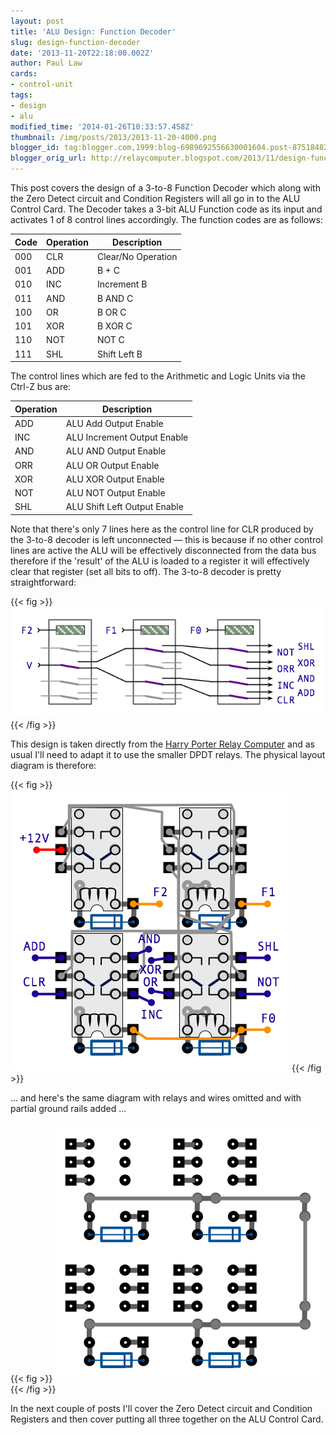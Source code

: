```yaml
---
layout: post
title: 'ALU Design: Function Decoder'
slug: design-function-decoder
date: '2013-11-20T22:18:00.002Z'
author: Paul Law
cards:
- control-unit
tags:
- design
- alu
modified_time: '2014-01-26T10:33:57.458Z'
thumbnail: /img/posts/2013/2013-11-20-4000.png
blogger_id: tag:blogger.com,1999:blog-6989692556630001604.post-8751848267255231383
blogger_orig_url: http://relaycomputer.blogspot.com/2013/11/design-function-decoder.html
---
```


This post covers the design of a 3-to-8 Function Decoder which along 
with the Zero Detect circuit and Condition Registers will all go in to the ALU 
Control Card. The Decoder takes a 3-bit ALU Function code as its input and 
activates 1 of 8 control lines accordingly. The function codes are as 
follows:

| Code | Operation | Description |
| ---- | --------- | ----------- |
| 000 | CLR | Clear/No Operation |
| 001 | ADD | B + C |
| 010 | INC | Increment B |
| 011 | AND | B AND C |
| 100 | OR  | B OR C |
| 101 | XOR | B XOR C |
| 110 | NOT | NOT C |
| 111 | SHL | Shift Left B |

The control lines which are fed to the Arithmetic and Logic Units via the Ctrl-Z bus are:

| Operation | Description |
| --------- | ----------- |
| ADD | ALU Add Output Enable |
| INC | ALU Increment Output Enable |
| AND | ALU AND Output Enable |
| ORR | ALU OR Output Enable |
| XOR | ALU XOR Output Enable |
| NOT | ALU NOT Output Enable |
| SHL | ALU Shift Left Output Enable |

Note that 
there's only 7 lines here as the control line for CLR produced by the 3-to-8 
decoder is left unconnected — this is because if no other control lines are 
active the ALU will be effectively disconnected from the data bus therefore if 
the 'result' of the ALU is loaded to a register it will effectively clear that 
register (set all bits to off). The 3-to-8 decoder is pretty 
straightforward:

{{< fig >}}
![](/img/posts/2013/2013-11-20-0000.png)
{{< /fig >}}

This design is taken directly from the 
[Harry Porter Relay Computer](http://web.cecs.pdx.edu/~harry/Relay/index.html) and as usual I'll need to adapt it to use the 
smaller DPDT relays. The physical layout diagram is therefore:

{{< fig >}}
![](/img/posts/2013/2013-11-20-0001.png)
{{< /fig >}}

... and here's the same diagram with relays and wires omitted and with 
partial ground rails added ...

{{< fig >}}
![](/img/posts/2013/2013-11-20-0002.png)
{{< /fig >}}

In the next couple of posts I'll cover the Zero Detect circuit and 
Condition Registers and then cover putting all three together on the ALU 
Control Card. 
